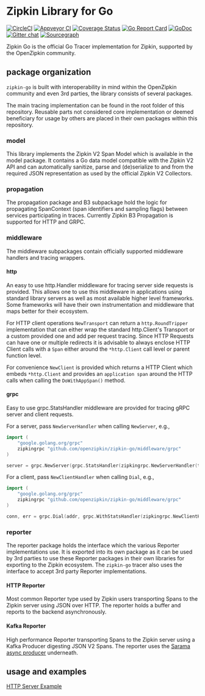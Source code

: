 <!--
Copyright 2021 The OpenZipkin Authors

Licensed under the Apache License, Version 2.0 (the "License");
you may not use this file except in compliance with the License.
You may obtain a copy of the License at

    http://www.apache.org/licenses/LICENSE-2.0

Unless required by applicable law or agreed to in writing, software
distributed under the License is distributed on an "AS IS" BASIS,
WITHOUT WARRANTIES OR CONDITIONS OF ANY KIND, either express or implied.
See the License for the specific language governing permissions and
limitations under the License.
-->

# Zipkin Library for Go

[![CircleCI](https://circleci.com/gh/openzipkin/zipkin-go.svg?style=shield)](https://circleci.com/gh/openzipkin/zipkin-go)
[![Appveyor CI](https://ci.appveyor.com/api/projects/status/1d0e5k96g10ajl63/branch/master?svg=true)](https://ci.appveyor.com/project/basvanbeek/zipkin-go)
[![Coverage Status](https://img.shields.io/coveralls/github/openzipkin/zipkin-go.svg)](https://coveralls.io/github/openzipkin/zipkin-go?branch=master)
[![Go Report Card](https://goreportcard.com/badge/github.com/openzipkin/zipkin-go)](https://goreportcard.com/report/github.com/openzipkin/zipkin-go)
[![GoDoc](https://godoc.org/github.com/openzipkin/zipkin-go?status.svg)](https://godoc.org/github.com/openzipkin/zipkin-go)
[![Gitter chat](https://badges.gitter.im/openzipkin/zipkin.svg)](https://gitter.im/openzipkin/zipkin?utm_source=badge&utm_medium=badge&utm_campaign=pr-badge&utm_content=badge)
[![Sourcegraph](https://sourcegraph.com/github.com/openzipkin/zipkin-go/-/badge.svg)](https://sourcegraph.com/github.com/openzipkin/zipkin-go?badge)

Zipkin Go is the official Go Tracer implementation for Zipkin, supported by the
OpenZipkin community.

## package organization
`zipkin-go` is built with interoperability in mind within the OpenZipkin
community and even 3rd parties, the library consists of several packages.

The main tracing implementation can be found in the root folder of this
repository. Reusable parts not considered core implementation or deemed
beneficiary for usage by others are placed in their own packages within this
repository.

### model
This library implements the Zipkin V2 Span Model which is available in the model
package. It contains a Go data model compatible with the Zipkin V2 API and can
automatically sanitize, parse and (de)serialize to and from the required JSON
representation as used by the official Zipkin V2 Collectors.

### propagation
The propagation package and B3 subpackage hold the logic for propagating
SpanContext (span identifiers and sampling flags) between services participating
in traces. Currently Zipkin B3 Propagation is supported for HTTP and GRPC.

### middleware
The middleware subpackages contain officially supported middleware handlers and
tracing wrappers.

#### http
An easy to use http.Handler middleware for tracing server side requests is
provided. This allows one to use this middleware in applications using
standard library servers as well as most available higher level frameworks. Some
frameworks will have their own instrumentation and middleware that maps better
for their ecosystem.

For HTTP client operations `NewTransport` can return a `http.RoundTripper`
implementation that can either wrap the standard http.Client's Transport or a
custom provided one and add per request tracing. Since HTTP Requests can have
one or multiple redirects it is advisable to always enclose HTTP Client calls
with a `Span` either around the `*http.Client` call level or parent function
level.

For convenience `NewClient` is provided which returns a HTTP Client which embeds
`*http.Client` and provides an `application span` around the HTTP calls when
calling the `DoWithAppSpan()` method.

#### grpc
Easy to use grpc.StatsHandler middleware are provided for tracing gRPC server and
client requests. 

For a server, pass `NewServerHandler` when calling `NewServer`, e.g.,

```go
import (
	"google.golang.org/grpc"
	zipkingrpc "github.com/openzipkin/zipkin-go/middleware/grpc"
)

server = grpc.NewServer(grpc.StatsHandler(zipkingrpc.NewServerHandler(tracer)))
```

For a client, pass `NewClientHandler` when calling `Dial`, e.g.,

```go
import (
	"google.golang.org/grpc"
	zipkingrpc "github.com/openzipkin/zipkin-go/middleware/grpc"
)

conn, err = grpc.Dial(addr, grpc.WithStatsHandler(zipkingrpc.NewClientHandler(tracer)))
```

### reporter
The reporter package holds the interface which the various Reporter
implementations use. It is exported into its own package as it can be used by
3rd parties to use these Reporter packages in their own libraries for exporting
to the Zipkin ecosystem. The `zipkin-go` tracer also uses the interface to
accept 3rd party Reporter implementations.

#### HTTP Reporter
Most common Reporter type used by Zipkin users transporting Spans to the Zipkin
server using JSON over HTTP. The reporter holds a buffer and reports to the
backend asynchronously.

#### Kafka Reporter
High performance Reporter transporting Spans to the Zipkin server using a Kafka
Producer digesting JSON V2 Spans. The reporter uses the
[Sarama async producer](https://godoc.org/github.com/Shopify/sarama#AsyncProducer)
underneath.

## usage and examples
[HTTP Server Example](examples/httpserver_test.go)

